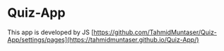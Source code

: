# Quiz-App
This app is developed by JS
[https://github.com/TahmidMuntaser/Quiz-App/settings/pages](https://tahmidmuntaser.github.io/Quiz-App/)
